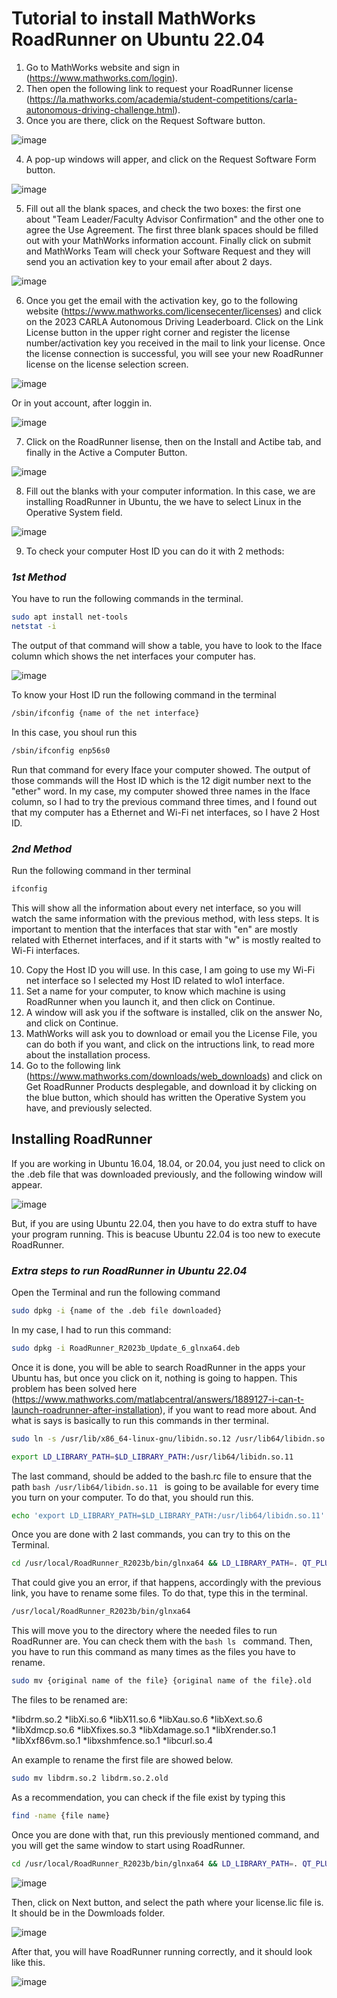 # Tutorial to install MathWorks RoadRunner on Ubuntu 22.04

1. Go to MathWorks website and sign in (https://www.mathworks.com/login).
2. Then open the following link to request your RoadRunner license (https://la.mathworks.com/academia/student-competitions/carla-autonomous-driving-challenge.html).
3. Once you are there, click on the Request Software button.

![image](https://github.com/0123gabriel/Ubuntu_ROS_Tutorial/assets/108648272/e8bb554e-6694-4d78-950c-55db3d82117c)

4. A pop-up windows will apper, and click on the Request Software Form button.

![image](https://github.com/0123gabriel/Ubuntu_ROS_Tutorial/assets/108648272/8e980e08-cc63-4228-9840-2cbbdcbb7c26)

5. Fill out all the blank spaces, and check the two boxes: the first one about "Team Leader/Faculty Advisor Confirmation" and the other one to agree the Use Agreement. The first three blank spaces should be filled out with your MathWorks information account. Finally click on submit and MathWorks Team will check your Software Request and they will send you an activation key to your email after about 2 days. 
 
![image](https://github.com/0123gabriel/Ubuntu_ROS_Tutorial/assets/108648272/a8ee2ae8-86c1-4259-96e8-743d6ed6ed49)

6. Once you get the email with the activation key, go to the following website (https://www.mathworks.com/licensecenter/licenses) and click on the 2023 CARLA Autonomous Driving Leaderboard. Click on the Link License button in the upper right corner and register the license number/activation key you received in the mail to link your license. Once the license connection is successful, you will see your new RoadRunner license on the license selection screen.

![image](https://github.com/0123gabriel/Ubuntu_ROS_Tutorial/assets/108648272/aba49ba8-4a65-4093-aac5-f664d2660fc2)

Or in yout account, after loggin in. 

![image](https://github.com/0123gabriel/Ubuntu_ROS_Tutorial/assets/108648272/f14b29f1-7c58-4395-9055-8cbf07269fd6)

7. Click on the RoadRunner lisense, then on the Install and Actibe tab, and finally in the Active a Computer Button.

![image](https://github.com/0123gabriel/Ubuntu_ROS_Tutorial/assets/108648272/025acb81-442a-4da0-8495-24fc96c3168f)

8. Fill out the blanks with your computer information. In this case, we are installing RoadRunner in Ubuntu, the we have to select Linux in the Operative System field.

![image](https://github.com/0123gabriel/Ubuntu_ROS_Tutorial/assets/108648272/a010dfd4-e165-4da3-b94e-a40f6c9fc42b)

9. To check your computer Host ID you can do it with 2 methods:

### ***1st Method***

You have to run the following commands in the terminal.

```bash
sudo apt install net-tools
netstat -i
```

The output of that command will show a table, you have to look to the Iface column which shows the net interfaces your computer has. 

![image](https://github.com/0123gabriel/Ubuntu_ROS_Tutorial/assets/108648272/7c10c7bf-6ebd-4453-9f1c-85fcc6e6822f)

To know your Host ID run the following command in the terminal

```bash
/sbin/ifconfig {name of the net interface}
```

In this case, you shoul run this

```bash
/sbin/ifconfig enp56s0
```

Run that command for every Iface your computer showed. The output of those commands will the Host ID which is the 12 digit number next to the "ether" word. In my case, my computer showed three names in the Iface column, so I had to try the previous command three times, and I found out that my computer has a Ethernet and Wi-Fi net interfaces, so I have 2 Host ID. 

### ***2nd Method***

Run the following command in ther terminal

```bash
ifconfig
```

This will show all the information about every net interface, so you will watch the same information with the previous method, with less steps. It is important to mention that the interfaces that star with "en" are mostly related with Ethernet interfaces, and if it starts with "w" is mostly realted to Wi-Fi interfaces. 

10. Copy the Host ID you will use. In this case, I am going to use my Wi-Fi net interface so I selected my Host ID related to wlo1 interface.
11. Set a name for your computer, to know which machine is using RoadRunner when you launch it, and then click on Continue.
12. A window will ask you if the software is installed, clik on the answer No, and click on Continue.
13. MathWorks will ask you to download or email you the License File, you can do both if you want, and click on the intructions link, to read more about the installation process.
14. Go to the following link (https://www.mathworks.com/downloads/web_downloads) and click on Get RoadRunner Products desplegable, and download it by clicking on the blue button, which should has written the Operative System you have, and previously selected.

## Installing RoadRunner

If you are working in Ubuntu 16.04, 18.04, or 20.04, you just need to click on the .deb file that was downloaded previously, and the following window will appear. 

![image](https://github.com/0123gabriel/Ubuntu_ROS_Tutorial/assets/108648272/46733497-76e2-4384-8519-acdd0e5a2aee)

But, if you are using Ubuntu 22.04, then you have to do extra stuff to have your program running. This is beacuse Ubuntu 22.04 is too new to execute RoadRunner. 

### ***Extra steps to run RoadRunner in Ubuntu 22.04***

Open the Terminal and run the following command

```bash
sudo dpkg -i {name of the .deb file downloaded}
```

In my case, I had to run this command:

```bash
sudo dpkg -i RoadRunner_R2023b_Update_6_glnxa64.deb
```

Once it is done, you will be able to search RoadRunner in the apps your Ubuntu has, but once you click on it, nothing is going to happen. This problem has been solved here (https://www.mathworks.com/matlabcentral/answers/1889127-i-can-t-launch-roadrunner-after-installation), if you want to read more about. And what is says is basically to run this commands in ther terminal.

```bash
sudo ln -s /usr/lib/x86_64-linux-gnu/libidn.so.12 /usr/lib64/libidn.so.11
```

```bash
export LD_LIBRARY_PATH=$LD_LIBRARY_PATH:/usr/lib64/libidn.so.11
```

The last command, should be added to the bash.rc file to ensure that the path ```bash /usr/lib64/libidn.so.11 ``` is going to be available for every time you turn on your computer. To do that, you should run this.

```bash
echo 'export LD_LIBRARY_PATH=$LD_LIBRARY_PATH:/usr/lib64/libidn.so.11' >> ~/.bashrc
```

Once you are done with 2 last commands, you can try to this on the Terminal.

```bash
cd /usr/local/RoadRunner_R2023b/bin/glnxa64 && LD_LIBRARY_PATH=. QT_PLUGIN_PATH=./plugins ./AppRoadRunner
```

That could give you an error, if that happens, accordingly with the previous link, you have to rename some files. To do that, type this in the terminal.

```bash
/usr/local/RoadRunner_R2023b/bin/glnxa64
```

This will move you to the directory where the needed files to run RoadRunner are. You can check them with the ```bash ls ``` command. Then, you have to run this command as many times as the files you have to rename. 

```bash
sudo mv {original name of the file} {original name of the file}.old
```

The files to be renamed are:

*libdrm.so.2
*libXi.so.6
*libX11.so.6
*libXau.so.6
*libXext.so.6
*libXdmcp.so.6
*libXfixes.so.3
*libXdamage.so.1
*libXrender.so.1
*libXxf86vm.so.1
*libxshmfence.so.1
*libcurl.so.4

An example to rename the first file are showed below.

```bash
sudo mv libdrm.so.2 libdrm.so.2.old
```

As a recommendation, you can check if the file exist by typing this

```bash
find -name {file name}
```

Once you are done with that, run this previously mentioned command, and you will get the same window to start using RoadRunner. 

```bash
cd /usr/local/RoadRunner_R2023b/bin/glnxa64 && LD_LIBRARY_PATH=. QT_PLUGIN_PATH=./plugins ./AppRoadRunner
```

![image](https://github.com/0123gabriel/Ubuntu_ROS_Tutorial/assets/108648272/46733497-76e2-4384-8519-acdd0e5a2aee)

Then, click on Next button, and select the path where your license.lic file is. It should be in the Dowmloads folder.   

![image](https://github.com/0123gabriel/Ubuntu_ROS_Tutorial/assets/108648272/ff78bae2-81d6-4c2e-9cac-a9573ecbb151)

After that, you will have RoadRunner running correctly, and it should look like this. 

![image](https://github.com/0123gabriel/Ubuntu_ROS_Tutorial/assets/108648272/791ca4fe-0855-4a97-8e53-955617bae588)





